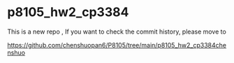 # p8105_hw2_cp3384



This is a new repo , If you want to check the commit history, please move to 

https://github.com/chenshuopan6/P8105/tree/main/p8105_hw2_cp3384chenshuo